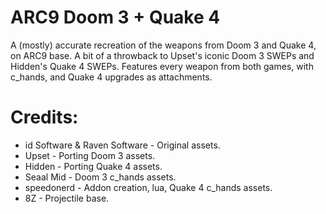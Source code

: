 # ARC9 Doom 3 + Quake 4
A (mostly) accurate recreation of the weapons from Doom 3 and Quake 4, on ARC9 base. A bit of a throwback to Upset's iconic Doom 3 SWEPs and Hidden's Quake 4 SWEPs.  Features every weapon from both games, with c_hands, and Quake 4 upgrades as attachments.

# Credits:
- id Software & Raven Software - Original assets.
- Upset - Porting Doom 3 assets.
- Hidden - Porting Quake 4 assets.
- Seaal Mid - Doom 3 c_hands assets.
- speedonerd - Addon creation, lua, Quake 4 c_hands assets.
- 8Z - Projectile base.
